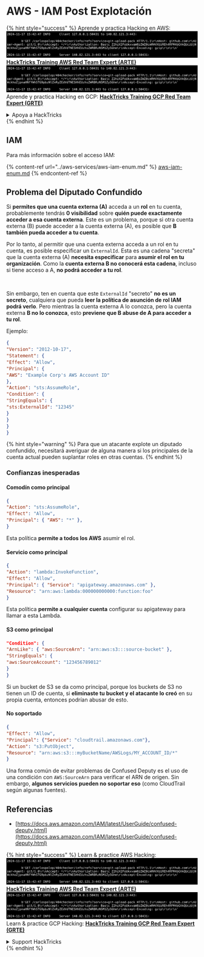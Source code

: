 # AWS - IAM Post Explotación

{% hint style="success" %}
Aprende y practica Hacking en AWS:<img src="../../../.gitbook/assets/image (1).png" alt="" data-size="line">[**HackTricks Training AWS Red Team Expert (ARTE)**](https://training.hacktricks.xyz/courses/arte)<img src="../../../.gitbook/assets/image (1).png" alt="" data-size="line">\
Aprende y practica Hacking en GCP: <img src="../../../.gitbook/assets/image (2).png" alt="" data-size="line">[**HackTricks Training GCP Red Team Expert (GRTE)**<img src="../../../.gitbook/assets/image (2).png" alt="" data-size="line">](https://training.hacktricks.xyz/courses/grte)

<details>

<summary>Apoya a HackTricks</summary>

* Revisa los [**planes de suscripción**](https://github.com/sponsors/carlospolop)!
* **Únete al** 💬 [**grupo de Discord**](https://discord.gg/hRep4RUj7f) o al [**grupo de telegram**](https://t.me/peass) o **síguenos** en **Twitter** 🐦 [**@hacktricks\_live**](https://twitter.com/hacktricks\_live)**.**
* **Comparte trucos de hacking enviando PRs a los** [**HackTricks**](https://github.com/carlospolop/hacktricks) y [**HackTricks Cloud**](https://github.com/carlospolop/hacktricks-cloud) repos de github.

</details>
{% endhint %}

## IAM

Para más información sobre el acceso IAM:

{% content-ref url="../aws-services/aws-iam-enum.md" %}
[aws-iam-enum.md](../aws-services/aws-iam-enum.md)
{% endcontent-ref %}

## Problema del Diputado Confundido

Si **permites que una cuenta externa (A)** acceda a un **rol** en tu cuenta, probablemente tendrás **0 visibilidad** sobre **quién puede exactamente acceder a esa cuenta externa**. Este es un problema, porque si otra cuenta externa (B) puede acceder a la cuenta externa (A), es posible que **B también pueda acceder a tu cuenta**.

Por lo tanto, al permitir que una cuenta externa acceda a un rol en tu cuenta, es posible especificar un `ExternalId`. Esta es una cadena "secreta" que la cuenta externa (A) **necesita especificar** para **asumir el rol en tu organización**. Como la **cuenta externa B no conocerá esta cadena**, incluso si tiene acceso a A, **no podrá acceder a tu rol**.

<figure><img src="../../../.gitbook/assets/image (95).png" alt=""><figcaption></figcaption></figure>

Sin embargo, ten en cuenta que este `ExternalId` "secreto" **no es un secreto**, cualquiera que pueda **leer la política de asunción de rol IAM podrá verlo**. Pero mientras la cuenta externa A lo conozca, pero la cuenta externa **B no lo conozca**, esto **previene que B abuse de A para acceder a tu rol**.

Ejemplo:
```json
{
"Version": "2012-10-17",
"Statement": {
"Effect": "Allow",
"Principal": {
"AWS": "Example Corp's AWS Account ID"
},
"Action": "sts:AssumeRole",
"Condition": {
"StringEquals": {
"sts:ExternalId": "12345"
}
}
}
}
```
{% hint style="warning" %}
Para que un atacante explote un diputado confundido, necesitará averiguar de alguna manera si los principales de la cuenta actual pueden suplantar roles en otras cuentas.
{% endhint %}

### Confianzas inesperadas

#### Comodín como principal
```json
{
"Action": "sts:AssumeRole",
"Effect": "Allow",
"Principal": { "AWS": "*" },
}
```
Esta política **permite a todos los AWS** asumir el rol.

#### Servicio como principal
```json
{
"Action": "lambda:InvokeFunction",
"Effect": "Allow",
"Principal": { "Service": "apigateway.amazonaws.com" },
"Resource": "arn:aws:lambda:000000000000:function:foo"
}
```
Esta política **permite a cualquier cuenta** configurar su apigateway para llamar a esta Lambda.

#### S3 como principal
```json
"Condition": {
"ArnLike": { "aws:SourceArn": "arn:aws:s3:::source-bucket" },
"StringEquals": {
"aws:SourceAccount": "123456789012"
}
}
```
Si un bucket de S3 se da como principal, porque los buckets de S3 no tienen un ID de cuenta, si **eliminaste tu bucket y el atacante lo creó** en su propia cuenta, entonces podrían abusar de esto.

#### No soportado
```json
{
"Effect": "Allow",
"Principal": {"Service": "cloudtrail.amazonaws.com"},
"Action": "s3:PutObject",
"Resource": "arn:aws:s3:::myBucketName/AWSLogs/MY_ACCOUNT_ID/*"
}
```
Una forma común de evitar problemas de Confused Deputy es el uso de una condición con `AWS:SourceArn` para verificar el ARN de origen. Sin embargo, **algunos servicios pueden no soportar eso** (como CloudTrail según algunas fuentes).

## Referencias

* [https://docs.aws.amazon.com/IAM/latest/UserGuide/confused-deputy.html](https://docs.aws.amazon.com/IAM/latest/UserGuide/confused-deputy.html)

{% hint style="success" %}
Learn & practice AWS Hacking:<img src="../../../.gitbook/assets/image (1).png" alt="" data-size="line">[**HackTricks Training AWS Red Team Expert (ARTE)**](https://training.hacktricks.xyz/courses/arte)<img src="../../../.gitbook/assets/image (1).png" alt="" data-size="line">\
Learn & practice GCP Hacking: <img src="../../../.gitbook/assets/image (2).png" alt="" data-size="line">[**HackTricks Training GCP Red Team Expert (GRTE)**<img src="../../../.gitbook/assets/image (2).png" alt="" data-size="line">](https://training.hacktricks.xyz/courses/grte)

<details>

<summary>Support HackTricks</summary>

* Check the [**subscription plans**](https://github.com/sponsors/carlospolop)!
* **Join the** 💬 [**Discord group**](https://discord.gg/hRep4RUj7f) or the [**telegram group**](https://t.me/peass) or **follow** us on **Twitter** 🐦 [**@hacktricks\_live**](https://twitter.com/hacktricks\_live)**.**
* **Share hacking tricks by submitting PRs to the** [**HackTricks**](https://github.com/carlospolop/hacktricks) and [**HackTricks Cloud**](https://github.com/carlospolop/hacktricks-cloud) github repos.

</details>
{% endhint %}

